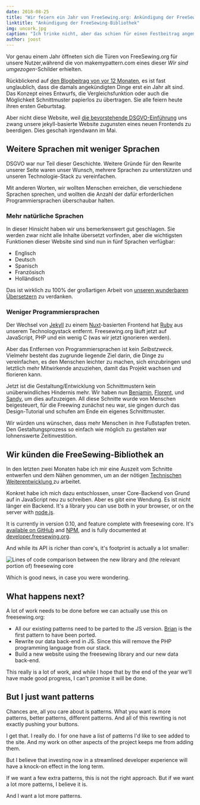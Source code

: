 ```yaml
---
date: 2018-08-25
title: "Wir feiern ein Jahr von FreeSewing.org: Ankündigung der FreeSewing-Bibliothek"
linktitle: "Ankündigung der FreeSewing-Bibliothek"
img: uncork.jpg
caption: "Ich trinke nicht, aber das schien für einen Festbeitrag angemessen zu sein ¯\_(ツ)_/¯"
author: joost
---
```


Vor genau einem Jahr öffneten sich die Türen von FreeSewing.org für unsere Nutzer,während die von makemypattern.com eines dieser *Wir sind umgezogen*-Schilder erhielten.

Rückblickend auf [den Blogbeitrag von vor 12 Monaten](/blog/open-for-business), es ist fast unglaublich, dass die damals angekündigten Dinge erst ein Jahr alt sind. Das Konzept eines Entwurfs, die Vergleichsfunktion oder auch die Möglichkeit Schnittmuster papierlos zu übertragen. Sie alle feiern heute ihren ersten Geburtstag.

Aber nicht diese Website, weil [die bevorstehende DSGVO-Einführung](/blog/gdpr-plan) uns zwang unsere jekyll-basierte Website zugunsten eines neuen Frontends zu beerdigen. Dies geschah irgendwann im Mai.

## Weitere Sprachen mit weniger Sprachen

DSGVO war nur Teil dieser Geschichte. Weitere Gründe für den Rewrite unserer Seite waren unser Wunsch, mehrere Sprachen zu unterstützen und unseren Technologie-Stack zu vereinfachen.

Mit anderen Worten, wir wollten Menschen erreichen, die verschiedene Sprachen sprechen, und wollten die Anzahl der dafür erforderlichen Programmiersprachen überschaubar halten.

### Mehr natürliche Sprachen

In dieser Hinsicht haben wir uns bemerkenswert gut geschlagen. Sie werden zwar nicht alle Inhalte übersetzt vorfinden, aber die wichtigsten Funktionen dieser Website sind sind nun in fünf Sprachen verfügbar:

 - Englisch
 - Deutsch
 - Spanisch
 - Französisch
 - Holländisch

Das ist wirklich zu 100% der großartigen Arbeit von [unseren wunderbaren Übersetzern](/i18n/) zu verdanken.

### Weniger Programmiersprachen

Der Wechsel von [Jekyll]() zu einem [Nuxt](https://nuxtjs.org/)-basierten Frontend hat [Ruby](https://www.ruby-lang.org/) aus unserem Technologystack entfernt. Freesewing.org läuft jetzt auf JavaScript, PHP und ein wenig C (was wir jetzt ignorieren werden).

Aber das Entfernen von Programmiersprachen ist kein *Selbstzweck*. Vielmehr besteht das zugrunde liegende Ziel darin, die Dinge zu vereinfachen, es den Menschen leichter zu machen, sich einzubringen und letztlich mehr Mitwirkende anzuziehen, damit das Projekt wachsen und florieren kann.

Jetzt ist die Gestaltung/Entwicklung von Schnittmustern kein unüberwindliches Hindernis mehr. Wir haben nun [Benjamin](/patterns/benjamin), [Florent](/patterns/florent), und [Sandy](/patterns/sandy), um dies aufzuzeigen. All diese Schnitte wurde von Menschen beigesteuert, für die Freewing zunächst neu war, sie gingen durch das Design-Tutorial und schufen am Ende ein eigenes Schnittmuster.

Wir würden uns wünschen, dass mehr Menschen in ihre Fußstapfen treten. Den Gestaltungsprozess so einfach wie möglich zu gestalten war lohnenswerte Zeitinvestition.

## Wir künden die FreeSewing-Bibliothek an

In den letzten zwei Monaten habe ich mir eine Auszeit vom Schnitte entwerfen und dem Nähen genommen, um an der nötigen [Technischen Weiterentwicklung ](Yhttps://en.wikipedia.org/wiki/Technical_debt) zu arbeitet.

Konkret habe ich mich dazu entschlossen, unser Core-Backend von Grund auf in JavaScript neu zu schreiben. Aber es gibt eine Wendung. Es ist nicht länger ein Backend. It's a library you can use both in your browser, or on the server with [node.js](https://nodejs.org/).

It is currently in version 0.10, and feature complete with freesewing core. It's [available on GitHub](https://github.com/freesewing/freesewing) and [NPM](https://www.npmjs.com/package/freesewing), and is fully documented at [developer.freesewing.org](https://developer.freesewing.org/).

And while its API is richer than core's, it's footprint is actually a lot smaller:

![Lines of code comparison between the new library and (the relevant portion of) freesewing core](corevsfreesewing.svg)

Which is good news, in case you were wondering.

## What happens next?

A lot of work needs to be done before we can actually use this on freesewing.org:


 - All our existing patterns need to be parted to the JS version. [Brian](https://github.com/freesewing/brian) is the first pattern to have been ported.
 - Rewrite our data back-end in JS. Since this will remove the PHP programming language from our stack.
 - Build a new website using the freesewing library and our new data back-end.

This really is a lot of work, and while I hope that by the end of the year we'll have made good progress, I can't promise it will be done.

## But I just want patterns

Chances are, all you care about is patterns. What you want is more patterns, better patterns, different patterns. And all of this rewriting is not exactly pushing your buttons.

I get that. I really do. I for one have a list of patterns I'd like to see added to the site. And my work on other aspects of the project keeps me from adding them.

But I believe that investing now in a streamlined developer experience will have a knock-on effect in the long term.

If we want a few extra patterns, this is not the right approach. But if we want a lot more patterns, I believe it is.

And I want a lot more patterns.
